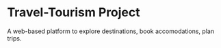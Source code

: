 # Travel-Tourism Project 
A web-based platform to explore destinations, book accomodations, plan trips.
